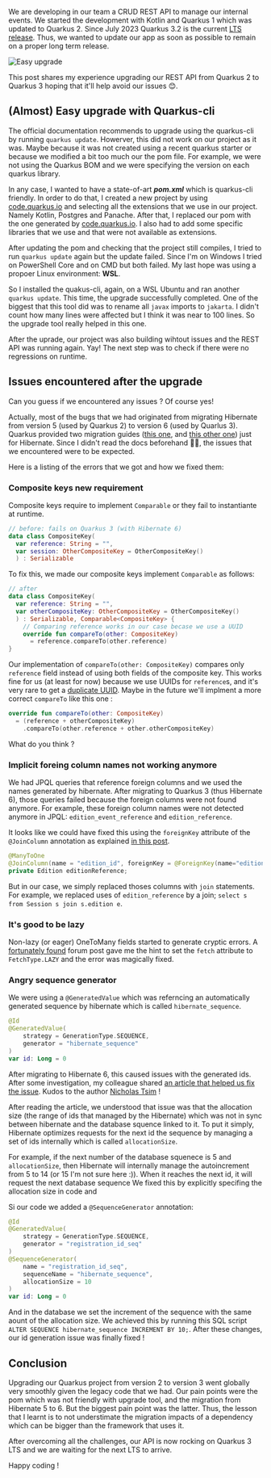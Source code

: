 We are developing in our team a CRUD REST API to manage our internal events. We started the development with Kotlin and Quarkus 1 which was updated to Quarkus 2.
Since July 2023 Quarkus 3.2 is the current [LTS release](https://quarkus.io/blog/lts-releases/). Thus, we wanted to update our app as soon as possible to remain on a proper long term release.

![Easy upgrade](https://dev-to-uploads.s3.amazonaws.com/uploads/articles/1fpd17p5aahvg3ojps2m.png)

This post shares my experience upgrading our REST API from Quarkus 2 to Quarkus 3 hoping that it'll help avoid our issues 😊.

## (Almost) Easy upgrade with Quarkus-cli

The official documentation recommends to upgrade using the quarkus-cli by running `quarkus update`. Howerver, this did not work on our project as it was.
Maybe because it was not created using a recent quarkus starter or because we modified a bit too much our the pom file.
For example, we were not using the Quarkus BOM and we were specifying the version on each quarkus library.

In any case, I wanted to have a state-of-art ***pom.xml*** which is quarkus-cli friendly.
In order to do that, I created a new project by using [code.quarkus.io](https://code.quarkus.io/) and selecting all the extensions that we use in our project. Namely Kotlin, Postgres and Panache. After that, I replaced our pom with the one generated by [code.quarkus.io](https://code.quarkus.io/).
I also had to add some specific libraries that we use and that were not available as extensions.

After updating the pom and checking that the project still compiles, I tried to run `quarkus update` again but the update failed. Since I'm on Windows I tried on PowerShell Core and on CMD but both failed. My last hope was using a propoer Linux environment: **WSL**.

So I installed the quakus-cli, again, on a WSL Ubuntu and ran another `quarkus update`.
This time, the upgrade successfully completed. One of the biggest that this tool did was to rename all `javax` imports to `jakarta`.
I didn't count how many lines were affected but I think it was near to 100 lines.
So the upgrade tool really helped in this one.

After the uprade, our project was also building wihtout issues and the REST API was running again. Yay!
The next step was to check if there were no regressions on runtime.

## Issues encountered after the upgrade

Can you guess if we encountered any issues ? Of course yes!

Actually, most of the bugs that we had originated from migrating Hibernate from version 5 (used by Quarkus 2) to version 6 (used by Quarlus 3). Quarkus provided two migration guides ([this one](https://github.com/quarkusio/quarkus/wiki/Migration-Guide-3.0#jpa--hibernate-orm), and [this other one](https://github.com/quarkusio/quarkus/wiki/Migration-Guide-3.0:-Hibernate-ORM-5-to-6-migration)) just for Hibernate. Since I didn't read the docs beforehand 🤦‍♂️, the issues that we encountered were to be expected.

Here is a listing of the errors that we got and how we fixed them:

### Composite keys new requirement

Composite keys require to implement `Comparable` or they fail to instantiante at runtime.

```kotlin
// before: fails on Quarkus 3 (with Hibernate 6)
data class CompositeKey(
  var reference: String = "", 
  var session: OtherCompositeKey = OtherCompositeKey()
  ) : Serializable
```

To fix this, we made our composite keys implement `Comparable` as follows:

```kotlin
// after
data class CompositeKey(
  var reference: String = "",
  var otherCompositeKey: OtherCompositeKey = OtherCompositeKey()
  ) : Serializable, Comparable<CompositeKey> {
    // Comparing reference works in our case becase we use a UUID 
    override fun compareTo(other: CompositeKey) 
      = reference.compareTo(other.reference)
}
```

Our implementation of `compareTo(other: CompositeKey)` compares only `reference` field instead of using both fields of the composite key. This works fine for us (at least for now) because we use UUIDs for `reference`s, and it's very rare to get a [duplicate UUID](https://stackoverflow.com/questions/2513573/how-good-is-javas-uuid-randomuuid). Maybe in the future we'll implment a more correct `compareTo` like this one : 

```kotlin
override fun compareTo(other: CompositeKey) 
  = (reference + otherCompositeKey)
    .compareTo(other.reference + other.otherCompositeKey)
```

What do you think ?

### Implicit foreing column names not working anymore

We had JPQL queries that reference foreign columns and we used the names generated by hibernate. After migrating to Quarkus 3 (thus Hibernate 6), those queries failed because the foreign columns were not found anymore. For example, these foreign column names were not detected anymore in JPQL: `edition_event_reference` and `edition_reference`.

It looks like we could have fixed this using the `foreignKey` attribute of the `@JoinColumn` annotation as explained [in this post](https://stackoverflow.com/a/30121636).

```kotlin
@ManyToOne
@JoinColumn(name = "edition_id", foreignKey = @ForeignKey(name="edition_reference"))
private Edition editionReference;
```

But in our case, we simply replaced thoses columns with `join` statements. For example, we replaced uses of `edition_reference` by a join; `select s from Session s join s.edition e`.

### It's good to be lazy

Non-lazy (or eager) OneToMany fields started to generate cryptic errors. A [fortunately found](https://fluca1978.github.io/2019/10/22/Hibernate.html) forum post gave me the hint to set the `fetch` attribute to `FetchType.LAZY` and the error was magically fixed.

### Angry sequence generator

We were using a `@GeneratedValue` which was referncing an automatically generated sequence by hibernate which is called `hibernate_sequence`. 

```kotlin
@Id
@GeneratedValue(
    strategy = GenerationType.SEQUENCE,
    generator = "hibernate_sequence"
)
var id: Long = 0
```

After migrating to Hibernate 6, this caused issues with the generated ids. After some investigation, my colleague shared [an article that helped us fix the issue](https://ntsim.uk/posts/how-to-use-hibernate-identifier-sequence-generators-properly). Kudos to the author [Nicholas Tsim](https://ntsim.uk/) !

After reading the article, we understood that issue was that the allocation size (the range of ids that managed by the Hibernate) which was not in sync between hibernate and the database squence linked to it.
To put it simply, Hibernate optimizes requests for the next id the sequence by managing a set of ids internally which is called `allocationSize`.

For example, if the next number of the database squenece is 5 and `allocationSize`, then Hibernate will internally manage the autoincrement from 5 to 14 (or 15 I'm not sure here :)). 
When it reaches the next id, it will request the next database sequence
We fixed this by explicitly specifing the allocation size in code and 

Si our code we added a `@SequenceGenerator` annotation:

```kotlin
@Id
@GeneratedValue(
    strategy = GenerationType.SEQUENCE,
    generator = "registration_id_seq"
)
@SequenceGenerator(
    name = "registration_id_seq",
    sequenceName = "hibernate_sequence",
    allocationSize = 10
)
var id: Long = 0
```

And in the database we set the increment of the sequence with the same aount of the allocation size. 
We achieved this by running this SQL script `ALTER SEQUENCE hibernate_sequence INCREMENT BY 10;`. 
After these changes, our id generation issue was finally fixed !

## Conclusion

Upgrading our Quarkus project from version 2 to version 3 went globally very smoothly given the legacy code that we had. 
Our pain points were the pom which was not friendly with upgrade tool, and the migration from Hibernate 5 to 6.
But the biggest pain point was the latter.
Thus, the lesson that I learnt is to not understimate the migration impacts of a dependency which can be bigger than the framework that uses it.

After overcoming all the challenges, our API is now rocking on Quarkus 3 LTS and we are waiting for the next LTS to arrive. 

Happy coding !